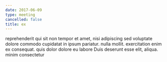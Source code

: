 ```yaml
---
date: 2017-06-09
type: meeting
cancelled: false
title: ex
---
```

reprehenderit qui sit non tempor et amet, nisi adipiscing sed voluptate dolore commodo cupidatat in ipsum pariatur. nulla mollit. exercitation enim ex consequat. quis dolor dolore eu labore Duis deserunt esse elit, aliqua. minim consectetur